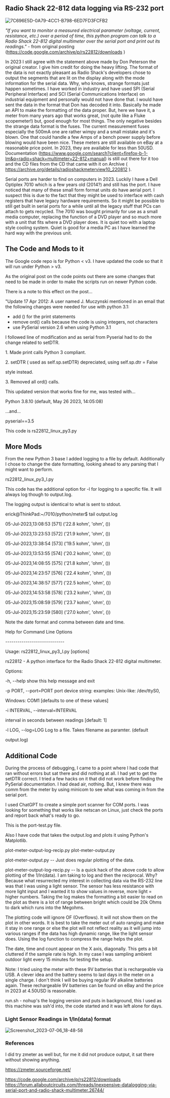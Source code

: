 Radio Shack 22-812 data logging via RS-232 port
-----------------------------------------------

![7C696E5D-0A79-4CC1-B798-6ED7FD3FCFB2](https://github.com/erickclasen/Radio-Shack-22-812-Meter-RS-232-Port-Meterview-ish-Code/assets/51176457/7b070cb9-20ef-46c1-9cfc-11e1431a8dcf)


*"If you want to monitor a measured electrical parameter (voltage,
current, resistance, etc.) over a period of time, this python program
can talk to a Radio Shack 22-812 digital multimeter over the serial port
and print out its readings."* - from original posting
(<https://code.google.com/archive/p/rs22812/downloads> )

In 2023 I still agree with the statement above made by Don Peterson the
original creator. I give him credit for doing the heavy lifting. The
format of the data is not exactly pleasant as Radio Shack's developers
chose to output the segments that are lit on the display along with the
mode information for the serial data. Why, who knows, strange formats
just happen sometimes. I have worked in industry and have used SPI
(Serial Peripheral Interface) and SCI (Serial Communications Interface)
on industrial equipment and personally would not have done that. I would
have sent the data in the format that Don has decoded it into. Basically
he made an API to make the formatting of the data proper. But, here we
have it, a meter from many years ago that works great, (not quite like a
Fluke scopemeter!) but, good enough for most things. The only negative
besides the strange data format is the fuses. The current measurement
fuses especially the 500mA one are rather wimpy and a small mistake and
it's blown. One that could handle a few Amps of a bench power supply
before blowing would have been nice. These meters are still available on
eBay at a reasonable price point. In 2023, they are available for less
than 50USD. Documentation
(<https://www.google.com/search?client=firefox-b-1-lm&q=radio+shack+multimeter+22-812+manual>)
is still out there for it too and the CD files from the CD that came
with it on Archive (
<https://archive.org/details/radioshackmeterview10_220812> ).

Serial ports are harder to find on computers in 2023. Luckily I have a
Dell Optiplex 7010 which is a few years old (2014?) and still has the port. I have noticed
that many of these small form format units do have aerial port. I
suspect this is due to the fact that they might be used to interface
with cash registers that have legacy hardware requirements. So it might
be possible to still get built in serial ports for a while until all the
legacy stuff that PCs can attach to gets recycled. The 7010 was bought
primarily for use as a small media computer, replacing the function of a
DVD player and so much more with a unit that fits where a DVD player
does. It is quiet too with a laptop style cooling system. Quiet is good
for a media PC as I have learned the hard way with the previous unit.

The Code and Mods to it
-----------------------

The Google code repo is for Python \< v3. I have updated the code so
that it will run under Python \> v3.


As the original post on the code points out there are some changes that
need to be made in order to make the scripts run on newer Python code.

There is a note to this effect on the post...

"Update 17 Apr 2012: A user named J. Muczynski mentioned in an email
that the following changes were needed for use with python 3.1:

-   add () for the print statements
-   remove ord() calls because the code is using integers, not
    characters
-   use PySerial version 2.6 when using Python 3.1



I followed line of modification and as serial from Pyserial had to do
the change related to setDTR.

1\. Made print calls Python 3 compliant.

2\. setDTR ( used as self.sp.setDTR) depreciated, using self.sp.dtr =
False

style instead.

3\. Removed all ord() calls.

This updated version that works fine for me, was tested with\...

Python 3.8.10 (default, May 26 2023, 14:05:08)

\...and\...

pyserial==3.5

This code is rs22812\_linux\_py3.py

More Mods
---------

From the new Python 3 base I added logging to a file by default.
Additionally I chose to change the date formatting, looking ahead to any
parsing that I might want to perform.

rs22812\_linux\_py3\_l.py

This code has the additional option for -l for logging to a specific
file. It will always log though to output.log.

The logging output is identical to what is sent to stdout.

erick\@ThinkPad:\~/7010/python/meter\$ tail output.log

05-Jul-2023,13:08:53 \[571\] (\'22.8 kohm\', \'ohm\', ())

05-Jul-2023,13:23:53 \[572\] (\'21.9 kohm\', \'ohm\', ())

05-Jul-2023,13:38:54 \[573\] (\'19.5 kohm\', \'ohm\', ())

05-Jul-2023,13:53:55 \[574\] (\'20.2 kohm\', \'ohm\', ())

05-Jul-2023,14:08:55 \[575\] (\'21.8 kohm\', \'ohm\', ())

05-Jul-2023,14:23:57 \[576\] (\'22.4 kohm\', \'ohm\', ())

05-Jul-2023,14:38:57 \[577\] (\'22.5 kohm\', \'ohm\', ())

05-Jul-2023,14:53:58 \[578\] (\'23.2 kohm\', \'ohm\', ())

05-Jul-2023,15:08:59 \[579\] (\'23.7 kohm\', \'ohm\', ())

05-Jul-2023,15:23:59 \[580\] (\'27.0 kohm\', \'ohm\', ())

Note the date format and comma between date and time.

Help for Command Line Options

\-\-\-\-\-\-\-\-\-\-\-\-\-\-\-\-\-\-\-\-\-\-\-\-\-\-\-\--

Usage: rs22812\_linux\_py3\_l.py \[options\]

rs22812 - A python interface for the Radio Shack 22-812 digital
multimeter.

Options:

-h, \--help show this help message and exit

-p PORT, \--port=PORT port device string: examples: Unix-like:
/dev/ttyS0,

Windows: COM1 \[defaults to one of these values\]

-i INTERVAL, \--interval=INTERVAL

interval in seconds between readings \[default: 1\]

-l LOG, \--log=LOG Log to a file. Takes filename as paramter. (default

output.log)

Additional Code
---------------

During the process of debugging, I came to a point where I had code that
ran without errors but sat there and did nothing at all. I had yet to
get the setDTR correct. I tried a few hacks on it that did not work
before finding the PySerial documentation. I had dead air, nothing. But,
I knew there was comm from the meter by using minicom to see what was
coming in from the serial port.

I used ChatGPT to create a simple port scanner for COM ports. I was
looking for something that works like netscan on Linux, just check the
ports and report back what's ready to go.

This is the port-test.py file.

Also I have code that takes the output.log and plots it using Python's
Matplotlib.

plot-meter-output-log-recip.py plot-meter-output.py

plot-meter-output.py -- Just does regular plotting of the data.

plot-meter-output-log-recip.py -- Is a quick hack of the above code to
allow plotting of the 1/ln(data). I am taking to log and then the
reciprocal. Why? Because what resurrected my interest in collecting data
via the RS-232 line was that I was using a light sensor. The sensor has
less resistance with more light input and I wanted it to show values in
reverse, more light = higher numbers. Taking the log makes the
formatting a bit easier to read on the plot as there is a lot of range
between bright which could be 20k Ohms to dark which runs into the
Megohms.

The plotting code will ignore OF (Overflows). It will not show them on
the plot in other words. It is best to take the meter out of auto
ranging and make it stay in one range or else the plot will not reflect
reality as it will jump into various ranges if the data has high dynamic
range, like the light sensor does. Using the log function to compress
the range helps the plot.

The date, time and count appear on the X axis, diagonally. This gets a
bit cluttered if the sample rate is high. In my case I was sampling
ambient outdoor light every 15 minutes for testing the setup.

Note: I tried using the meter with these 9V batteries that is
rechargeable via USB. A clever idea and the battery seems to last days
in the meter on a single charge. I don't think I will be buying regular
9V alkaline batteries again. These rechargeable 9V batteries can be
found on eBay and the price in 2023 at 4.50USD is reasonable.

run.sh - nohup's the logging version and puts in background, this I used
as this machine was ssh'd into, the code started and it was left alone for days.


### Light Sensor Readings in 1/ln(data) format

![Screenshot_2023-07-06_18-48-58](https://github.com/erickclasen/Radio-Shack-22-812-Meter-RS-232-Port-Meterview-ish-Code/assets/51176457/0f8ac658-c2ac-4cbd-9a10-83fe999a3b83)


[](https://zmeter.sourceforge.net/)

### References

I did try zmeter as well but, for me it did not produce output, it sat
there without showing anything.

<https://zmeter.sourceforge.net/>

<https://code.google.com/archive/p/rs22812/downloads>
<https://forum.allaboutcircuits.com/threads/inexpensive-datalogging-via-serial-port-and-radio-shack-multimeter.26744/>
